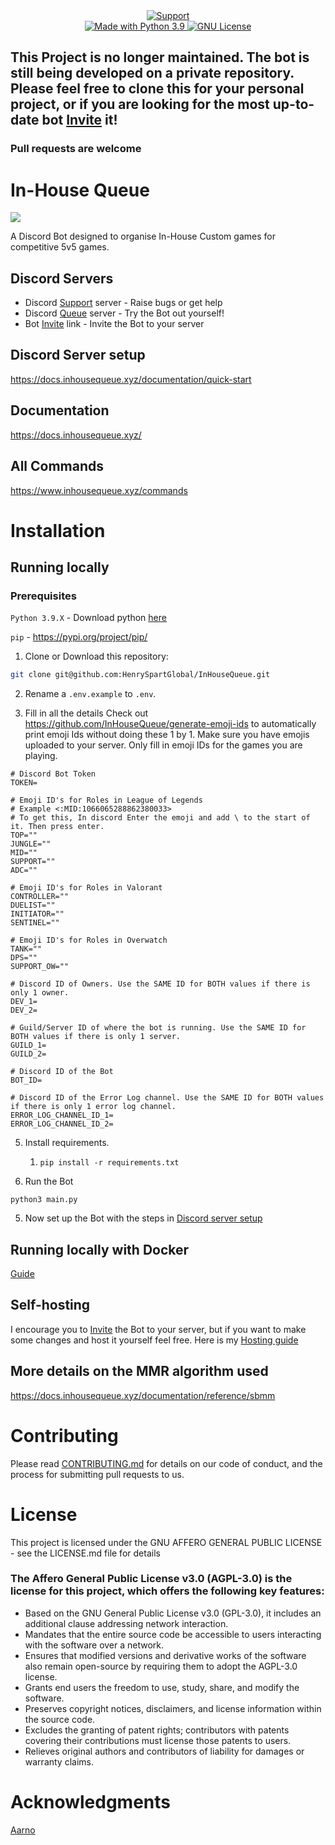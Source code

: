 <div align="center">

  <a href="https://discord.gg/NDKMeT6GE7">
    <img src="https://img.shields.io/discord/1079074933008781362.svg?label=Discord&logo=Discord&colorB=7289da&style=for-the-badge" alt="Support">
  </a>

<br>

  <a href="https://www.python.org/downloads/">
    <img src="https://img.shields.io/badge/Made%20With-Python%203.9-blue.svg?style=for-the-badge&logo=Python" alt="Made with Python 3.9">
  </a>

  <a href="https://github.com/HenrySpartGlobal/InHouseQueue/blob/main/LICENSE">
    <img src="https://img.shields.io/badge/license-gnu-e74c3c.svg?style=for-the-badge#" alt="GNU License">
  </a>
</div>

## This Project is no longer maintained. The bot is still being developed on a private repository. Please feel free to clone this for your personal project, or if you are looking for the most up-to-date bot [Invite](https://discord.com/api/oauth2/authorize?client_id=1001168331996409856&permissions=1101927804016&scope=bot) it!

### Pull requests are welcome

# In-House Queue
![](https://github.com/HenrySpartGlobal/InHouseQueue/blob/main/assets/banner.jpg)

A Discord Bot designed to organise In-House Custom games for competitive 5v5 games.

## Discord Servers
- Discord [Support](https://discord.gg/FqdatEamYm) server - Raise bugs or get help
- Discord [Queue](https://discord.gg/8DZQcpxnbB) server - Try the Bot out yourself!
- Bot [Invite](https://discord.com/api/oauth2/authorize?client_id=1001168331996409856&permissions=1101927804016&scope=bot) link - Invite the Bot to your server

## Discord Server setup
https://docs.inhousequeue.xyz/documentation/quick-start

## Documentation 
https://docs.inhousequeue.xyz/

## All Commands
https://www.inhousequeue.xyz/commands

# Installation
## Running locally
### Prerequisites
`Python 3.9.X` - Download python [here](https://www.python.org/downloads/)

`pip` - https://pypi.org/project/pip/

1. Clone or Download this repository:
```bash
git clone git@github.com:HenrySpartGlobal/InHouseQueue.git
```
2. Rename a `.env.example` to `.env`.

3. Fill in all the details
Check out https://github.com/InHouseQueue/generate-emoji-ids to automatically print emoji Ids without doing these 1 by 1. Make sure you have emojis uploaded to your server. Only fill in emoji IDs for the games you are playing.

```env
# Discord Bot Token
TOKEN=

# Emoji ID's for Roles in League of Legends
# Example <:MID:1066065288862380033>
# To get this, In discord Enter the emoji and add \ to the start of it. Then press enter.
TOP=""
JUNGLE=""
MID=""
SUPPORT=""
ADC=""

# Emoji ID's for Roles in Valorant
CONTROLLER=""
DUELIST=""
INITIATOR=""
SENTINEL=""

# Emoji ID's for Roles in Overwatch
TANK=""
DPS=""
SUPPORT_OW=""

# Discord ID of Owners. Use the SAME ID for BOTH values if there is only 1 owner.
DEV_1=
DEV_2=

# Guild/Server ID of where the bot is running. Use the SAME ID for BOTH values if there is only 1 server.
GUILD_1=
GUILD_2=

# Discord ID of the Bot
BOT_ID=

# Discord ID of the Error Log channel. Use the SAME ID for BOTH values if there is only 1 error log channel.
ERROR_LOG_CHANNEL_ID_1=
ERROR_LOG_CHANNEL_ID_2=

```
5. Install requirements. 
   1. `pip install -r requirements.txt`

6. Run the Bot
```
python3 main.py
```
5. Now set up the Bot with the steps in [Discord server setup](https://docs.inhousequeue.xyz/documentation/quick-start)

## Running locally with Docker 
[Guide](https://docs.inhousequeue.xyz/documentation/reference/technical-documentation/running-with-docker)

## Self-hosting
I encourage you to [Invite](https://discord.com/api/oauth2/authorize?client_id=1001168331996409856&permissions=3489918032&scope=bot) the Bot to your server, but if you want to make some changes and host it yourself feel free. Here is my [Hosting guide](https://docs.inhousequeue.xyz/documentation/reference/technical-documentation/hosting)

## More details on the MMR algorithm used
https://docs.inhousequeue.xyz/documentation/reference/sbmm

# Contributing
Please read [CONTRIBUTING.md](https://github.com/HenrySpartGlobal/InHouseQueue/blob/main/docs/CONTRIBUTING.md) for details on our code of conduct, and the process for submitting pull requests to us.

# License
This project is licensed under the GNU AFFERO GENERAL PUBLIC LICENSE - see the LICENSE.md file for details

### The Affero General Public License v3.0 (AGPL-3.0) is the license for this project, which offers the following key features:

- Based on the GNU General Public License v3.0 (GPL-3.0), it includes an additional clause addressing network interaction.
- Mandates that the entire source code be accessible to users interacting with the software over a network.
- Ensures that modified versions and derivative works of the software also remain open-source by requiring them to adopt the AGPL-3.0 license.
- Grants end users the freedom to use, study, share, and modify the software.
- Preserves copyright notices, disclaimers, and license information within the source code.
- Excludes the granting of patent rights; contributors with patents covering their contributions must license those patents to users.
- Relieves original authors and contributors of liability for damages or warranty claims.

# Acknowledgments
[Aarno](https://aarno.is-a.dev)
